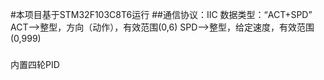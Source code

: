 #本项目基于STM32F103C8T6运行
##通信协议：IIC
数据类型：“ACT+SPD”
ACT-->整型，方向（动作），有效范围(0,6)
SPD-->整型，给定速度，有效范围(0,999)
###
内置四轮PID
